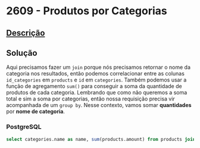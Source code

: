 # 2609 - Produtos por Categorias

## [Descrição](https://www.beecrowd.com.br/judge/pt/problems/view/2609)

## Solução

Aqui precisamos fazer um `join` porque nós precisamos retornar o nome da categoria nos resultados, então podemos correlacionar entre as colunas `id_categories` em `products` e `id` em `categories`. Também podemos usar a função de agregamento `sum()` para conseguir a soma da quantidade de produtos de cada categoria. Lembrando que como não queremos a soma total e sim a soma por categorias, então nossa requisição precisa vir acompanhada de um `group by`. Nesse contexto, vamos somar **quantidades** por **nome de categoria**.

### PostgreSQL

```sql
select categories.name as name, sum(products.amount) from products join categories on products.id_categories = categories.id group by categories.name;
```